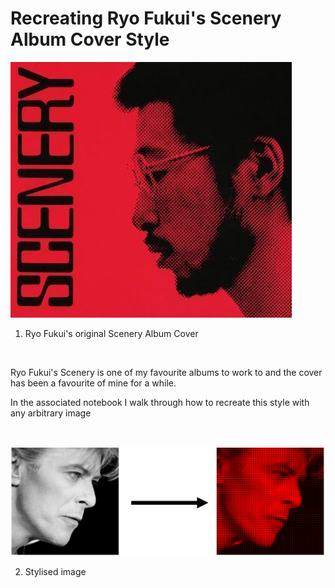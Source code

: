 # Recreating Ryo Fukui's Scenery Album Cover Style

<img src="data/ryo_fukui_scenery.jpg"></img>

1. Ryo Fukui's original Scenery Album Cover

<br>

Ryo Fukui's Scenery is one of my favourite albums to work to and the cover has been a favourite of mine for a while.

In the associated notebook I walk through how to recreate this style with any arbitrary image

<br>

<img src="data/bowie_to_stylised.png"></img>

2. Stylised image